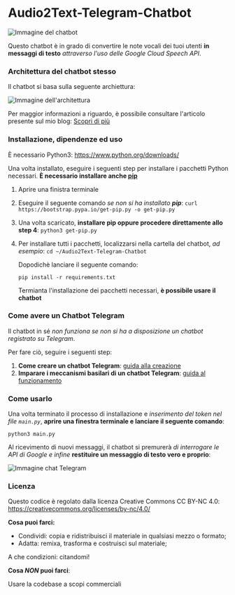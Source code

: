 # Audio2Text-Telegram-Chatbot

![Immagine del chatbot](https://lorenzoneri.com/wp-content/uploads/2021/05/anteprimachatbot.jpg)

Questo chatbot è in grado di convertire le note vocali dei tuoi utenti **in messaggi di testo** *attraverso l'uso delle Google Cloud Speech API*.

### Architettura del chatbot stesso

Il chatbot si basa sulla seguente archiettura:

![Immagine dell'architettura](https://lorenzoneri.com/wp-content/uploads/2021/05/algoritmo-1024x650.jpg)

Per maggior informazioni a riguardo, è possibile consultare l'articolo presente sul mio blog: [Scopri di più](https://lorenzoneri.com)

### Installazione, dipendenze ed uso

È necessario Python3: https://www.python.org/downloads/

Una volta installato, eseguire i seguenti step per installare i pacchetti Python necessari.
**È necessario installare anche [pip](https://pypi.org/project/pip/)**

1. Aprire una finistra terminale
2. Eseguire il seguente comando *se non si ha installato **pip***:
```curl https://bootstrap.pypa.io/get-pip.py -o get-pip.py```
3. Una volta scaricato, **installare pip oppure procedere direttamente allo step 4**:
```python3 get-pip.py```
4. Per installare tutti i pacchetti, localizzarsi nella cartella del chatbot, *ad esempio*:
```cd ~/Audio2Text-Telegram-Chatbot```

    Dopodichè lanciare il seguente comando:

    ```pip install -r requirements.txt```

    Termianta l'installazione dei pacchetti necessari, **è possibile usare il chatbot**

### Come avere un Chatbot Telegram

Il chatbot in sé *non funziona se non si ha a disposizione un chatbot registrato su Telegram*.

Per fare ciò, seguire i seguenti step:

1. **Come creare un chatbot Telegram**: [guida alla creazione](https://lorenzoneri.com/come-creare-un-chatbot-telegram/)
2. **Imparare i meccanismi basilari di un chatbot Telegram**: [guida al funzionamento](https://lorenzoneri.com/il-tuo-primo-chatbot-telegram/)

### Come usarlo

Una volta terminato il processo di installazione e *inserimento del token nel file `main.py`*, **aprire una finestra terminale e lanciare il seguente comando**:

```python3 main.py```

Al ricevimento di nuovi messaggi, il chatbot si premurerà *di interrogare le API di Google e infine* **restituire un messaggio di testo vero e proprio**:

![Immagine chat Telegram](https://lorenzoneri.com/wp-content/uploads/2021/05/Screenshot_20210525_113255.jpg)


### Licenza

Questo codice è regolato dalla licenza Creative Commons CC BY-NC 4.0: https://creativecommons.org/licenses/by-nc/4.0/


**Cosa puoi farci:**


- Condividi: copia e ridistribuisci il materiale in qualsiasi mezzo o formato;
- Adatta: remixa, trasforma e costruisci sul materiale;

A che condizioni: citandomi!

**Cosa *NON* puoi farci**:

Usare la codebase a scopi commerciali

